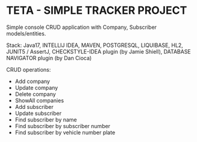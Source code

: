 # TETA - SIMPLE TRACKER PROJECT
Simple console CRUD application with Company, Subscriber models/entities.

Stack: 
Java17, 
INTELLIJ IDEA, 
MAVEN, POSTGRESQL, 
LIQUIBASE, 
HL2,  
JUNIT5 / AssertJ, 
CHECKSTYLE-IDEA plugin (by Jamie Shiell),
DATABASE NAVIGATOR plugin (by Dan Cioca)

CRUD operations:
- Add company
- Update company
- Delete company
- ShowAll companies
- Add subscriber
- Update subscriber
- Find subscriber by name
- Find subscriber by subscriber number
- Find subscriber by vehicle number plate